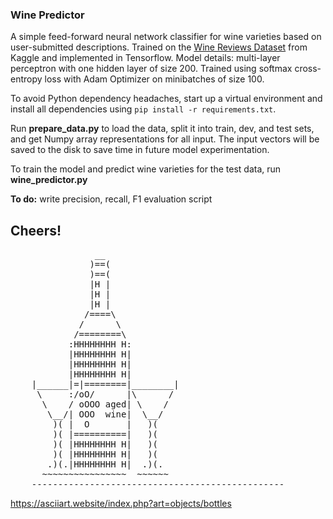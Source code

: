 ### Wine Predictor ###

A simple feed-forward neural network classifier for wine varieties based on user-submitted descriptions.  Trained on the [Wine Reviews Dataset](https://www.kaggle.com/zynicide/wine-reviews) from Kaggle and implemented in Tensorflow.  Model details: multi-layer perceptron with one hidden layer of size 200.  Trained using softmax cross-entropy loss with Adam Optimizer on minibatches of size 100.

To avoid Python dependency headaches, start up a virtual environment and install all dependencies using `pip install -r requirements.txt`.

Run **prepare_data.py** to load the data, split it into train, dev, and test sets, and get Numpy array representations for all input.  The input vectors will be saved to the disk to save time in future model experimentation.

To train the model and predict wine varieties for the test data, run **wine_predictor.py**

**To do:** write precision, recall, F1 evaluation script

## Cheers! ##

<pre>
                __
               )==(
               )==(
               |H |
               |H |
               |H |
              /====\
             /      \
            /========\
           :HHHHHHHH H:
           |HHHHHHHH H|
           |HHHHHHHH H|
           |HHHHHHHH H|
    |______|=|========|________|
     \     :/oO/      |\      /
      \    / oOOO aged| \    /
       \__/| OOO  wine|  \__/
        )( |  O       |   )(
        )( |==========|   )(
        )( |HHHHHHHH H|   )(
        )( |HHHHHHHH H|   )(
       .)(.|HHHHHHHH H|  .)(.
      ~~~~~~~~~~~~~~~~  ~~~~~~
    ------------------------------------------------
</pre>
<https://asciiart.website/index.php?art=objects/bottles>
